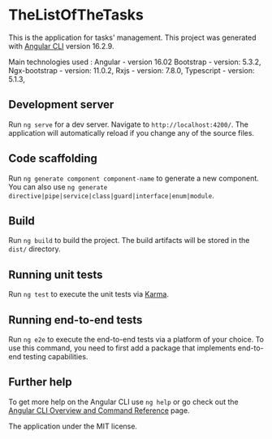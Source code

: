 # TheListOfTheTasks
This is the application for tasks' management.
This project was generated with [Angular CLI](https://github.com/angular/angular-cli) version 16.2.9.

Main technologies used :
Angular - version 16.02
Bootstrap - version: 5.3.2,
Ngx-bootstrap - version: 11.0.2,
Rxjs - version:  7.8.0,
Typescript - version: 5.1.3,

## Development server

Run `ng serve` for a dev server. Navigate to `http://localhost:4200/`. The application will automatically reload if you change any of the source files.

## Code scaffolding

Run `ng generate component component-name` to generate a new component. You can also use `ng generate directive|pipe|service|class|guard|interface|enum|module`.

## Build

Run `ng build` to build the project. The build artifacts will be stored in the `dist/` directory.

## Running unit tests

Run `ng test` to execute the unit tests via [Karma](https://karma-runner.github.io).

## Running end-to-end tests

Run `ng e2e` to execute the end-to-end tests via a platform of your choice. To use this command, you need to first add a package that implements end-to-end testing capabilities.

## Further help

To get more help on the Angular CLI use `ng help` or go check out the [Angular CLI Overview and Command Reference](https://angular.io/cli) page.

The application under the MIT license.
